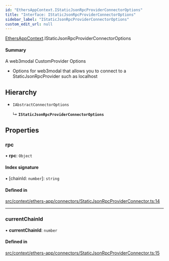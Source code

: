```yaml
---
id: "EthersAppContext.IStaticJsonRpcProviderConnectorOptions"
title: "Interface: IStaticJsonRpcProviderConnectorOptions"
sidebar_label: "IStaticJsonRpcProviderConnectorOptions"
custom_edit_url: null
---
```


[EthersAppContext](../modules/EthersAppContext.md).IStaticJsonRpcProviderConnectorOptions

#### Summary
A web3modal CustomProvider Options
- Options for web3modal that allows you to connect to a StaticJsonRpcProvider such as localhost

## Hierarchy

- `IAbstractConnectorOptions`

  ↳ **`IStaticJsonRpcProviderConnectorOptions`**

## Properties

### rpc

• **rpc**: `Object`

#### Index signature

▪ [chainId: `number`]: `string`

#### Defined in

[src/context/ethers-app/connectors/StaticJsonRpcProviderConnector.ts:14](https://github.com/scaffold-eth/eth-hooks/blob/d4c4958/packages/eth-hooks/src/context/ethers-app/connectors/StaticJsonRpcProviderConnector.ts#L14)

___

### currentChainId

• **currentChainId**: `number`

#### Defined in

[src/context/ethers-app/connectors/StaticJsonRpcProviderConnector.ts:15](https://github.com/scaffold-eth/eth-hooks/blob/d4c4958/packages/eth-hooks/src/context/ethers-app/connectors/StaticJsonRpcProviderConnector.ts#L15)
